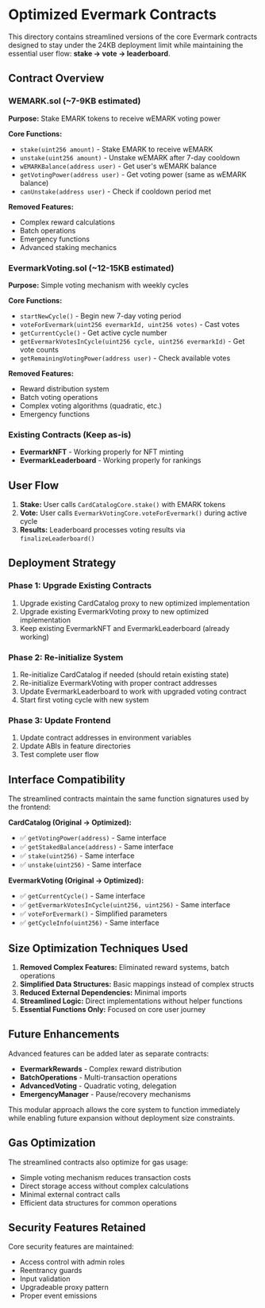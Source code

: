 # Optimized Evermark Contracts

This directory contains streamlined versions of the core Evermark contracts designed to stay under the 24KB deployment limit while maintaining the essential user flow: **stake → vote → leaderboard**.

## Contract Overview

### WEMARK.sol (~7-9KB estimated)
**Purpose:** Stake EMARK tokens to receive wEMARK voting power

**Core Functions:**
- `stake(uint256 amount)` - Stake EMARK to receive wEMARK
- `unstake(uint256 amount)` - Unstake wEMARK after 7-day cooldown
- `wEMARKBalance(address user)` - Get user's wEMARK balance
- `getVotingPower(address user)` - Get voting power (same as wEMARK balance)
- `canUnstake(address user)` - Check if cooldown period met

**Removed Features:**
- Complex reward calculations
- Batch operations
- Emergency functions
- Advanced staking mechanics

### EvermarkVoting.sol (~12-15KB estimated)
**Purpose:** Simple voting mechanism with weekly cycles

**Core Functions:**
- `startNewCycle()` - Begin new 7-day voting period
- `voteForEvermark(uint256 evermarkId, uint256 votes)` - Cast votes
- `getCurrentCycle()` - Get active cycle number
- `getEvermarkVotesInCycle(uint256 cycle, uint256 evermarkId)` - Get vote counts
- `getRemainingVotingPower(address user)` - Check available votes

**Removed Features:**
- Reward distribution system
- Batch voting operations
- Complex voting algorithms (quadratic, etc.)
- Emergency functions

### Existing Contracts (Keep as-is)
- **EvermarkNFT** - Working properly for NFT minting
- **EvermarkLeaderboard** - Working properly for rankings

## User Flow

1. **Stake:** User calls `CardCatalogCore.stake()` with EMARK tokens
2. **Vote:** User calls `EvermarkVotingCore.voteForEvermark()` during active cycle
3. **Results:** Leaderboard processes voting results via `finalizeLeaderboard()`

## Deployment Strategy

### Phase 1: Upgrade Existing Contracts
1. Upgrade existing CardCatalog proxy to new optimized implementation
2. Upgrade existing EvermarkVoting proxy to new optimized implementation  
3. Keep existing EvermarkNFT and EvermarkLeaderboard (already working)

### Phase 2: Re-initialize System
1. Re-initialize CardCatalog if needed (should retain existing state)
2. Re-initialize EvermarkVoting with proper contract addresses
3. Update EvermarkLeaderboard to work with upgraded voting contract
4. Start first voting cycle with new system

### Phase 3: Update Frontend
1. Update contract addresses in environment variables
2. Update ABIs in feature directories
3. Test complete user flow

## Interface Compatibility

The streamlined contracts maintain the same function signatures used by the frontend:

**CardCatalog (Original → Optimized):**
- ✅ `getVotingPower(address)` - Same interface
- ✅ `getStakedBalance(address)` - Same interface
- ✅ `stake(uint256)` - Same interface
- ✅ `unstake(uint256)` - Same interface

**EvermarkVoting (Original → Optimized):**
- ✅ `getCurrentCycle()` - Same interface
- ✅ `getEvermarkVotesInCycle(uint256, uint256)` - Same interface
- ✅ `voteForEvermark()` - Simplified parameters
- ✅ `getCycleInfo(uint256)` - Same interface

## Size Optimization Techniques Used

1. **Removed Complex Features:** Eliminated reward systems, batch operations
2. **Simplified Data Structures:** Basic mappings instead of complex structs
3. **Reduced External Dependencies:** Minimal imports
4. **Streamlined Logic:** Direct implementations without helper functions
5. **Essential Functions Only:** Focused on core user journey

## Future Enhancements

Advanced features can be added later as separate contracts:
- **EvermarkRewards** - Complex reward distribution
- **BatchOperations** - Multi-transaction operations  
- **AdvancedVoting** - Quadratic voting, delegation
- **EmergencyManager** - Pause/recovery mechanisms

This modular approach allows the core system to function immediately while enabling future expansion without deployment size constraints.

## Gas Optimization

The streamlined contracts also optimize for gas usage:
- Simple voting mechanism reduces transaction costs
- Direct storage access without complex calculations
- Minimal external contract calls
- Efficient data structures for common operations

## Security Features Retained

Core security features are maintained:
- Access control with admin roles
- Reentrancy guards
- Input validation
- Upgradeable proxy pattern
- Proper event emissions